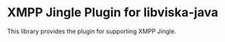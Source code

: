 XMPP Jingle Plugin for libviska-java
====================================

This library provides the plugin for supporting XMPP Jingle.